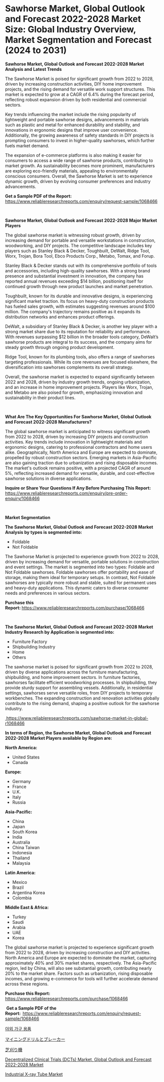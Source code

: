 <p><h1>Sawhorse Market, Global Outlook and Forecast 2022-2028 Market Size: Global Industry Overview, Market Segmentation and Forecast (2024 to 2031)</h1></p><p><strong>Sawhorse Market, Global Outlook and Forecast 2022-2028 Market Analysis and Latest Trends</strong></p>
<p><p>The Sawhorse Market is poised for significant growth from 2022 to 2028, driven by increasing construction activities, DIY home improvement projects, and the rising demand for versatile work support structures. This market is expected to grow at a CAGR of 6.4% during the forecast period, reflecting robust expansion driven by both residential and commercial sectors. </p><p>Key trends influencing the market include the rising popularity of lightweight and portable sawhorse designs, advancements in materials such as plastic and metal for enhanced durability and stability, and innovations in ergonomic designs that improve user convenience. Additionally, the growing awareness of safety standards in DIY projects is prompting consumers to invest in higher-quality sawhorses, which further fuels market demand. </p><p>The expansion of e-commerce platforms is also making it easier for consumers to access a wide range of sawhorse products, contributing to market growth. As sustainability becomes more prominent, manufacturers are exploring eco-friendly materials, appealing to environmentally conscious consumers. Overall, the Sawhorse Market is set to experience dynamic growth, driven by evolving consumer preferences and industry advancements.</p></p>
<p><strong>Get a Sample PDF of the Report:&nbsp;</strong> <a href="https://www.reliableresearchreports.com/enquiry/request-sample/1068466">https://www.reliableresearchreports.com/enquiry/request-sample/1068466</a></p>
<p>&nbsp;</p>
<p><strong>Sawhorse Market, Global Outlook and Forecast 2022-2028 Major Market Players</strong></p>
<p><p>The global sawhorse market is witnessing robust growth, driven by increasing demand for portable and versatile workstations in construction, woodworking, and DIY projects. The competitive landscape includes key players such as Stanley Black & Decker, Toughbuilt, DeWalt, Ridge Tool, Worx, Trojan, Bora Tool, Ebco Products Corp., Metabo, Tomax, and Forup.</p><p>Stanley Black & Decker stands out with its comprehensive portfolio of tools and accessories, including high-quality sawhorses. With a strong brand presence and substantial investment in innovation, the company has reported annual revenues exceeding $14 billion, positioning itself for continued growth through new product launches and market penetration.</p><p>Toughbuilt, known for its durable and innovative designs, is experiencing significant market traction. Its focus on heavy-duty construction products has fueled sales growth, with estimates suggesting revenues around $100 million. The company's trajectory remains positive as it expands its distribution networks and enhances product offerings.</p><p>DeWalt, a subsidiary of Stanley Black & Decker, is another key player with a strong market share due to its reputation for reliability and performance. With revenues surpassing $12 billion in the broader tools category, DeWalt’s sawhorse products are integral to its success, and the company aims for steady growth through ongoing product development.</p><p>Ridge Tool, known for its plumbing tools, also offers a range of sawhorses targeting professionals. While its core revenues are focused elsewhere, the diversification into sawhorses complements its overall strategy. </p><p>Overall, the sawhorse market is expected to expand significantly between 2022 and 2028, driven by industry growth trends, ongoing urbanization, and an increase in home improvement projects. Players like Worx, Trojan, and Metabo are also poised for growth, emphasizing innovation and sustainability in their product lines.</p></p>
<p>&nbsp;</p>
<p><strong>What Are The Key Opportunities For Sawhorse Market, Global Outlook and Forecast 2022-2028 Manufacturers?</strong></p>
<p><p>The global sawhorse market is anticipated to witness significant growth from 2022 to 2028, driven by increasing DIY projects and construction activities. Key trends include innovation in lightweight materials and ergonomic designs, catering to professional contractors and home users alike. Geographically, North America and Europe are expected to dominate, propelled by robust construction sectors. Emerging markets in Asia-Pacific are also gaining traction due to urbanization and rising disposable incomes. The market's outlook remains positive, with a projected CAGR of around 5%, reflecting increased demand for versatile, durable, and cost-effective sawhorse solutions in diverse applications.</p></p>
<p><strong>Inquire or Share Your Questions If Any Before Purchasing This Report:</strong> <a href="https://www.reliableresearchreports.com/enquiry/pre-order-enquiry/1068466">https://www.reliableresearchreports.com/enquiry/pre-order-enquiry/1068466</a></p>
<p>&nbsp;</p>
<p><strong>Market Segmentation</strong></p>
<p><strong>The Sawhorse Market, Global Outlook and Forecast 2022-2028 Market Analysis by types is segmented into:</strong></p>
<p><ul><li>Foldable</li><li>Not Foldable</li></ul></p>
<p><p>The Sawhorse Market is projected to experience growth from 2022 to 2028, driven by increasing demand for versatile, portable solutions in construction and event settings. The market is segmented into two types: Foldable and Not Foldable sawhorses. Foldable sawhorses offer portability and ease of storage, making them ideal for temporary setups. In contrast, Not Foldable sawhorses are typically more robust and stable, suited for permanent uses and heavy-duty applications. This dynamic caters to diverse consumer needs and preferences in various sectors.</p></p>
<p><strong>Purchase this Report:&nbsp;</strong><a href="https://www.reliableresearchreports.com/purchase/1068466">https://www.reliableresearchreports.com/purchase/1068466</a></p>
<p>&nbsp;</p>
<p><strong>The Sawhorse Market, Global Outlook and Forecast 2022-2028 Market Industry Research by Application is segmented into:</strong></p>
<p><ul><li>Furniture Factory</li><li>Shipbuilding Industry</li><li>Home</li><li>Others</li></ul></p>
<p><p>The sawhorse market is poised for significant growth from 2022 to 2028, driven by diverse applications across the furniture manufacturing, shipbuilding, and home improvement sectors. In furniture factories, sawhorses facilitate efficient woodworking processes. In shipbuilding, they provide sturdy support for assembling vessels. Additionally, in residential settings, sawhorses serve versatile roles, from DIY projects to temporary workbenches. The expanding construction and renovation activities globally contribute to the rising demand, shaping a positive outlook for the sawhorse industry.</p></p>
<p><a href="https://www.reliableresearchreports.com/sawhorse-market-in-global-r1068466">&nbsp;https://www.reliableresearchreports.com/sawhorse-market-in-global-r1068466</a></p>
<p><strong>In terms of Region, the Sawhorse Market, Global Outlook and Forecast 2022-2028 Market Players available by Region are:</strong></p>
<p>
    <p> <strong> North America: </strong>
        <ul>
            <li>United States</li>
            <li>Canada</li>
        </ul>
        </p> 
    <p> <strong> Europe: </strong>
        <ul>
            <li>Germany</li>
            <li>France</li>
            <li>U.K.</li>
            <li>Italy</li>
            <li>Russia</li>
        </ul>
        </p> 
    <p> <strong> Asia-Pacific: </strong>
        <ul>
            <li>China</li>
            <li>Japan</li>
            <li>South Korea</li>
            <li>India</li>
            <li>Australia</li>
            <li>China Taiwan</li>
            <li>Indonesia</li>
            <li>Thailand</li>
            <li>Malaysia</li>
        </ul>
        </p> 
    <p> <strong> Latin America: </strong>
        <ul>
            <li>Mexico</li>
            <li>Brazil</li>
            <li>Argentina Korea</li>
            <li>Colombia</li>
        </ul>
        </p> 
    <p> <strong> Middle East & Africa: </strong>
        <ul>
            <li>Turkey</li>
            <li>Saudi</li>
            <li>Arabia</li>
            <li>UAE</li>
            <li>Korea</li>
        </ul>
    </p>
    </p>
<p><p>The global sawhorse market is projected to experience significant growth from 2022 to 2028, driven by increasing construction and DIY activities. North America and Europe are expected to dominate the market, capturing approximately 40% and 30% market shares, respectively. The Asia-Pacific region, led by China, will also see substantial growth, contributing nearly 20% to the market share. Factors such as urbanization, rising disposable incomes, and growing e-commerce for tools will further accelerate demand across these regions.</p></p>
<p><strong>Purchase this Report: </strong><a href="https://www.reliableresearchreports.com/purchase/1068466">https://www.reliableresearchreports.com/purchase/1068466</a></p>
<p>&nbsp;<strong>Get a Sample PDF of the Report:&nbsp;&nbsp;</strong><a href="https://www.reliableresearchreports.com/enquiry/request-sample/1068466">https://www.reliableresearchreports.com/enquiry/request-sample/1068466</a></p>
<p><strong></strong></p>
<p><p><a href="https://medium.com/@eiehrdy77/%EC%99%B8%EB%B6%80-%EA%B0%80%EA%B5%AC-%EA%B3%B5%EA%B8%89-%EC%8B%9C%EC%9E%A5-%EC%A0%84%EB%A7%9D-%EC%8B%9C%EC%9E%A5-%EB%8F%99%ED%96%A5-%EB%B0%8F-%EC%98%81%ED%96%A5-%EB%B6%84%EC%84%9D-2024-2031-64a112b9802f">야외 가구 용품</a></p><p><a href="https://medium.com/@rosaleen41t7a/%E3%82%B0%E3%83%AD%E3%83%BC%E3%83%90%E3%83%AB%E9%89%B1%E6%A5%AD%E7%94%A8%E3%83%89%E3%83%AA%E3%83%AB%E3%81%A8%E3%83%96%E3%83%AC%E3%83%BC%E3%82%AB%E3%83%BC%E5%B8%82%E5%A0%B4%E3%81%AE%E8%A6%8F%E6%A8%A1%E3%81%A8%E5%B8%82%E5%A0%B4%E5%8B%95%E5%90%91%E5%88%86%E6%9E%90-%E5%9C%B0%E5%9F%9F%E5%88%A5%E5%B1%95%E6%9C%9B-%E7%AB%B6%E4%BA%89%E6%88%A6%E7%95%A5%E3%81%AE2024%E5%B9%B4%E3%81%8B%E3%82%892031%E5%B9%B4%E3%81%BE%E3%81%A7%E3%81%AE%E4%BA%88%E6%B8%AC-fb8423e0d8d2">マイニングドリルとブレーカー</a></p><p><a href="https://medium.com/@ryanmarc1930/%E3%82%B0%E3%83%AD%E3%83%BC%E3%83%90%E3%83%AB%E8%8A%9D%E5%88%88%E3%82%8A%E6%A9%9F%E5%B8%82%E5%A0%B4-%E5%B8%82%E5%A0%B4%E3%82%B7%E3%82%A7%E3%82%A2-%E5%B8%82%E5%A0%B4%E5%8B%95%E5%90%91-%E5%B0%86%E6%9D%A5%E3%81%AE%E6%88%90%E9%95%B7%E3%82%92%E6%8E%A2%E3%82%8B-4e231f1f0178">芝刈り機</a></p><p><a href="https://github.com/AKSHATREPORTPRIME/Market-Research-Report-List-6/blob/main/decentralized-clinical-trials-dcts-market-global-outlook-and-forecast-2022-2028-market.md">Decentralized Clinical Trials (DCTs) Market, Global Outlook and Forecast 2022-2028 Market</a></p><p><a href="https://medium.com/@rachel.payne546456/evaluating-global-industrial-x-ray-tube-market-trends-and-growth-opportunities-by-region-type-ad9221f37433">Industrial X-ray Tube Market</a></p></p>